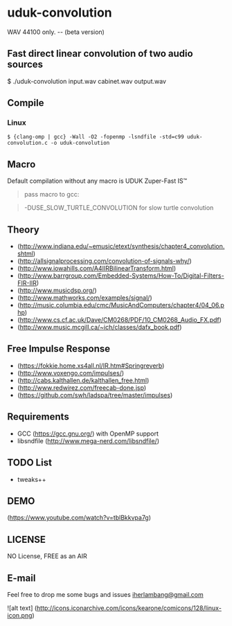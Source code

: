 # uduk-convolution

WAV 44100 only. -- (beta version)

## Fast direct linear convolution of two audio sources
$ ./uduk-convolution input.wav cabinet.wav output.wav

## Compile
### Linux

```
$ {clang-omp | gcc} -Wall -O2 -fopenmp -lsndfile -std=c99 uduk-convolution.c -o uduk-convolution
```

## Macro
Default compilation without any macro is UDUK Zuper-Fast IS™

> pass macro to gcc:

> -DUSE_SLOW_TURTLE_CONVOLUTION for slow turtle convolution

## Theory
- (http://www.indiana.edu/~emusic/etext/synthesis/chapter4_convolution.shtml)
- (http://allsignalprocessing.com/convolution-of-signals-why/)
- (http://www.iowahills.com/A4IIRBilinearTransform.html)
- (http://www.barrgroup.com/Embedded-Systems/How-To/Digital-Filters-FIR-IIR)
- (http://www.musicdsp.org/)
- (http://www.mathworks.com/examples/signal/)
- (http://music.columbia.edu/cmc/MusicAndComputers/chapter4/04_06.php)
- (http://www.cs.cf.ac.uk/Dave/CM0268/PDF/10_CM0268_Audio_FX.pdf)
- (http://www.music.mcgill.ca/~ich/classes/dafx_book.pdf)

## Free Impulse Response
- (https://fokkie.home.xs4all.nl/IR.htm#Springreverb)
- (http://www.voxengo.com/impulses/)
- (http://cabs.kalthallen.de/kalthallen_free.html)
- (http://www.redwirez.com/freecab-done.jsp)
- (https://github.com/swh/ladspa/tree/master/impulses)

## Requirements
- GCC (https://gcc.gnu.org/) with OpenMP support
- libsndfile (http://www.mega-nerd.com/libsndfile/)

## TODO List
- tweaks++

## DEMO
(https://www.youtube.com/watch?v=tblBkkvpa7g)

## LICENSE
NO License, FREE as an AIR

## E-mail
Feel free to drop me some bugs and issues iherlambang@gmail.com

![alt text] (http://icons.iconarchive.com/icons/kearone/comicons/128/linux-icon.png)
